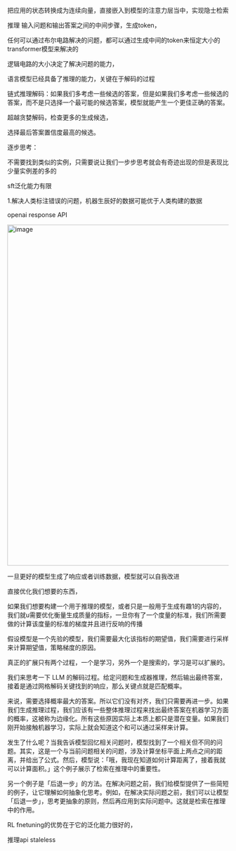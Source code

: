 把应用的状态转换成为连续向量，直接嵌入到模型的注意力层当中，实现隐士检索

推理 输入问题和输出答案之间的中间步骤，生成token，

任何可以通过布尔电路解决的问题，都可以通过生成中间的token来恒定大小的transformer模型来解决的


逻辑电路的大小决定了解决问题的能力，

语言模型已经具备了推理的能力，关键在于解码的过程

链式推理解码：如果我们多考虑一些候选的答案，但是如果我们多考虑一些候选的答案，而不是只选择一个最可能的候选答案，模型就能产生一个更佳正确的答案。

超越贪婪解码，检查更多的生成候选，

选择最后答案置信度最高的候选。

逐步思考：

不需要找到类似的实例，只需要说让我们一步步思考就会有奇迹出现的但是表现比少量实例差的多的

sft泛化能力有限

1.解决人类标注错误的问题，机器生辰好的数据可能优于人类构建的数据

openai response API

<img width="919" height="777" alt="image" src="https://github.com/user-attachments/assets/dd1de81d-570b-4051-8e23-0a550d25603a" />

一旦更好的模型生成了响应或者训练数据，模型就可以自我改进

直接优化我们想要的东西，

如果我们想要构建一个用于推理的模型，或者只是一般用于生成有趣1的内容的，我们就u需要优化衡量生成质量的指标，一旦你有了一个度量的标准，我们所需要做的计算该度量的标准的梯度并且进行反响的传播

假设模型是一个先验的模型，我们需要最大化该指标的期望值，我们需要进行采样来计算期望值，策略梯度的原因。


真正的扩展只有两个过程，一个是学习，另外一个是搜索的，学习是可以扩展的。

我们来思考一下 LLM 的解码过程。给定问题和生成器推理，然后输出最终答案，接着是通过网格解码关键找到的响应，那么关键点就是匹配概率。

来说，需要选择概率最大的答案。所以它们没有对齐，我们只需要再进一步。如果我们生成推理过程，我们应该有一些整体推理过程来找出最终答案在机器学习方面的概率，这被称为边缘化。所有这些原因实际上本质上都只是潜在变量。如果我们刚开始接触机器学习，实际上就会知道这个和可以通过采样来计算。


发生了什么呢？当我告诉模型回忆相关问题时，模型找到了一个相关但不同的问题。其实，这是一个与当前问题相关的问题，涉及计算坐标平面上两点之间的距离，并给出了公式。然后，模型说：「哦，我现在知道如何计算距离了，接着我就可以计算面积。」这个例子展示了检索在推理中的重要性。

另一个例子是「后退一步」的方法。在解决问题之前，我们给模型提供了一些简短的例子，让它理解如何抽象化思考。例如，在解决实际问题之前，我们可以让模型「后退一步」，思考更抽象的原则，然后再应用到实际问题中。这就是检索在推理中的作用。

RL fnetuning的优势在于它的泛化能力很好的，




推理api staleless
